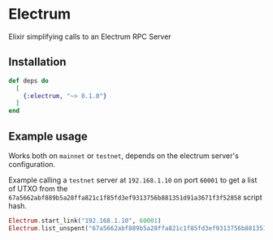 # Electrum

Elixir simplifying calls to an Electrum RPC Server

## Installation

```elixir
def deps do
  [
    {:electrum, "~> 0.1.0"}
  ]
end
```

## Example usage

Works both on `mainnet` or `testnet`, depends on the electrum server's configuration.

Example calling a `testnet` server at `192.168.1.10` on port `60001` to get a list of
UTXO from the `67a5662abf889b5a28ffa821c1f85fd3ef9313756b881351d91a3671f3f52858` script hash.

```elixir
Electrum.start_link("192.168.1.10", 60001)
Electrum.list_unspent("67a5662abf889b5a28ffa821c1f85fd3ef9313756b881351d91a3671f3f52858")
```

```elixir
